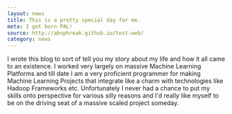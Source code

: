 ```yaml
---
layout: news
title: This is a pretty special day for me.
meta: I got born PAL!
source: http://absphreak.github.io/test-web/
category: news
---
```


I wrote this blog to sort of tell you my story about my life and how it all came to an existence. I worked very largely on massive Machine Learning Platforms and till date I am a very proficient programmer for making Machine Learning Projects that integrate like a charm with technologies like Hadoop Frameworks etc. Unfortunately I never had a chance to put my skills onto perspective for various silly reasons and I'd really like myself to be on the driving seat of a massive scaled project someday.